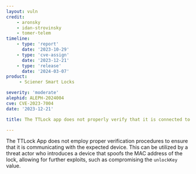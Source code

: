 ```yaml
---
layout: vuln
credit:
    - aronsky
    - idan-strovinsky
    - tomer-telem
timeline:
    - type: 'report'
      date: '2023-10-29'
    - type: 'cve-assign'
      date: '2023-12-21'
    - type: 'release'
      date: '2024-03-07'
product:
     - Sciener Smart Locks

severity: 'moderate'
alephid: ALEPH-2024004
cve: CVE-2023-7004
date: '2023-12-21'

title: The TTLock app does not properly verify that it is connected to a real lock

---
```

The TTLock App does not employ proper verification procedures to ensure that it
is communicating with the expected device. This can be utilized by a threat
actor who introduces a device that spoofs the MAC address of the lock, allowing
for further exploits, such as compromising the `unlockKey` value.

